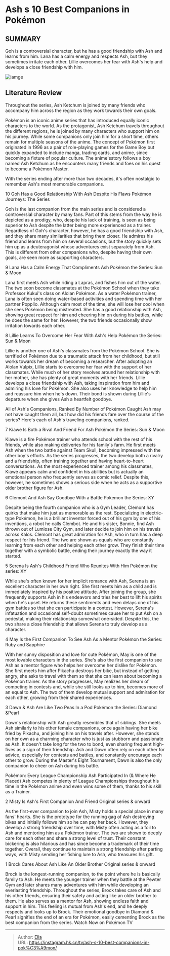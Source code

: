 # Ash s 10 Best Companions in Pokémon


## SUMMARY 


 Goh is a controversial character, but he has a good friendship with Ash and learns from him. 
 Lana has a calm energy and respects Ash, but they sometimes irritate each other. 
 Lillie overcomes her fear with Ash&#39;s help and develops a close friendship with him. 

![iamge](https://static1.srcdn.com/wordpress/wp-content/uploads/2023/12/featured-image-pokemon.jpg)

## Literature Review
Throughout the series, Ash Ketchum is joined by many friends who accompany him across the region as they work towards their own goals.




Pokémon is an iconic anime series that has introduced equally iconic characters to the world. As the protagonist, Ash Ketchum travels throughout the different regions, he is joined by many characters who support him on his journey. While some companions only join him for a short time, others remain for multiple seasons of the anime.
The concept of Pokémon first originated in 1996 as a pair of role-playing games for the Game Boy but quickly expanded to include manga, trading cards, and anime, since becoming a fixture of popular culture. The anime&#39;sstory follows a boy named Ash Ketchum as he encounters many friends and foes on his quest to become a Pokémon Master.
        

With the series ending after more than two decades, it&#39;s often nostalgic to remember Ash&#39;s most memorable companions.









 








 10  Goh Has a Good Relationship With Ash Despite His Flaws 
Pokémon Journeys: The Series
        

Goh is the last companion from the main series and is considered a controversial character by many fans. Part of this stems from the way he is depicted as a prodigy, who, despite his lack of training, is seen as being superior to Ash despite the latter being more experienced as a trainer. Regardless of Goh&#39;s character, however, he has a good friendship with Ash, and they share many similarities that bring them closer. He admires his friend and learns from him on several occasions, but the story quickly sets him up as a deuteragonist whose adventures exist separately from Ash. This is different from other companions who, despite having their own goals, are seen more as supporting characters.





 9  Lana Has a Calm Energy That Compliments Ash 
Pokémon the Series: Sun &amp; Moon
        

Lana first meets Ash while riding a Lapras, and fishes him out of the water. The two soon become classmates at the Pokémon School when they take Professor Kukui&#39;s class on Alolan Pokémon. As a water Pokémon trainer, Lana is often seen doing water-based activities and spending time with her partner Popplio. Although calm most of the time, she will lose her cool when she sees Pokémon being mistreated. She has a good relationship with Ash, showing great respect for him and cheering him on during his battles, while he does the same for her. However, the two friends occasionally show irritation towards each other.





 8  Lillie Learns To Overcome Her Fear With Ash&#39;s Help 
Pokémon the Series: Sun &amp; Moon
        

Lillie is another one of Ash&#39;s classmates from the Pokémon School. She is terrified of Pokémon due to a traumatic attack from her childhood, but still works towards her dream of becoming a researcher. After adopting an Alolan Vulpix, Lillie starts to overcome her fear with the support of her classmates. While much of her story revolves around her relationship with her mother, she has plenty of great moments with her friends. Lillie develops a close friendship with Ash, taking inspiration from him and admiring his love for Pokémon. She also uses her knowledge to help him and reassure him when he&#39;s down. Their bond is shown during Lillie&#39;s departure when she gives Ash a heartfelt goodbye.
            
 
 All of Ash&#39;s Companions, Ranked By Number of Pokémon Caught 
Ash may not have caught them all, but how did his friends fare over the course of the series? Here&#39;s each of Ash&#39;s traveling companions, ranked.









 7  Kiawe Is Both a Rival And Friend For Ash 
Pokémon the Series: Sun &amp; Moon
        

Kiawe is a fire Pokémon trainer who attends school with the rest of his friends, while also making deliveries for his family&#39;s farm. He first meets Ash when the two battle against Team Skull, becoming impressed with the other boy&#39;s efforts. As the series progresses, the two develop both a rivalry and a friendship, often training together and having heart-to-heart conversations. As the most experienced trainer among his classmates, Kiawe appears calm and confident in his abilities but is actually an emotional person who frequently serves as comic relief. Despite this, however, he sometimes shows a serious side when he acts as a supportive older brother figure for Ash.





 6  Clemont And Ash Say Goodbye With a Battle 
Pokemon the Series: XY
        

Despite being the fourth companion who is a Gym Leader, Clemont has quirks that make him just as memorable as the rest. Specializing in electric-type Pokémon, he is a brilliant inventor forced out of his gym by one of his inventions, a robot he calls Clembot. He and his sister, Bonnie, find Ash thrown out of Lumiose City Gym, and later decide to join him on his travels across Kalos. Clemont has great admiration for Ash, who in turn has a deep respect for his friend. The two are shown as equals who are constantly learning from each other and helping each other grow. They finish their time together with a symbolic battle, ending their journey exactly the way it started.





 5  Serena Is Ash&#39;s Childhood Friend Who Reunites With Him 
Pokémon the series: XY


 







While she&#39;s often known for her implicit romance with Ash, Serena is an excellent character in her own right. She first meets him as a child and is immediately inspired by his positive attitude. After joining the group, she frequently supports Ash in his endeavors and tries her best to lift his spirits when he&#39;s upset. He returns these sentiments and even delays one of his gym battles so that she can participate in a contest. However, Serena&#39;s infatuation and occasional self-doubt sometimes cause her to put Ash on a pedestal, making their relationship somewhat one-sided. Despite this, the two share a close friendship that allows Serena to truly develop as a character.





 4  May Is the First Companion To See Ash As a Mentor 
Pokémon the Series: Ruby and Sapphire
        

With her sunny disposition and love for cute Pokémon, May is one of the most lovable characters in the series. She&#39;s also the first companion to see Ash as a mentor figure who helps her overcome her dislike for Pokémon. She first meets him after Pikachu destroys her bike, but instead of getting angry, she asks to travel with them so that she can learn about becoming a Pokémon trainer. As the story progresses, May realizes her dream of competing in contests and, while she still looks up to him, becomes more of an equal to Ash. The two of them develop mutual support and admiration for each other, growing from their shared experiences.





 3  Dawn &amp; Ash Are Like Two Peas In a Pod 
Pokémon the Series: Diamond &amp;Pearl
        

Dawn&#39;s relationship with Ash greatly resembles that of siblings. She meets Ash similarly to his other female companions, once again having her bike fried by Pikachu, and joining him on his travels after. However, she stands on her own as a charming character who is just as stubborn and passionate as Ash. It doesn&#39;t take long for the two to bond, even sharing frequent high-fives as a sign of their friendship. Ash and Dawn often rely on each other for advice, especially for contests and battles, and constantly encourage each other to grow. During the Master&#39;s Eight Tournament, Dawn is also the only companion to cheer on Ash during his battle.
            
 
 Pokémon: Every League Championship Ash Participated In (&amp; Where He Placed) 
Ash competes in plenty of League Championships throughout his time in the Pokémon anime and even wins some of them, thanks to his skill as a Trainer. 









 2  Misty Is Ash&#39;s First Companion And Friend 
Original series &amp; onward


 







As the first-ever companion to join Ash, Misty holds a special place in many fans&#39; hearts. She is the prototype for the running gag of Ash destroying bikes and initially follows him so he can pay her back. However, they develop a strong friendship over time, with Misty often acting as a foil to Ash and mentoring him as a Pokémon trainer. The two are shown to deeply care for each other and share a strong level of trust. Their constant bickering is also hilarious and has since become a trademark of their time together. Overall, they continue to maintain a strong friendship after parting ways, with Misty sending her fishing lure to Ash, who treasures his gift.





 1  Brock Cares About Ash Like An Older Brother 
Original series &amp; onward


 







Brock is the longest-running companion, to the point where he is basically family to Ash. He meets the younger trainer when they battle at the Pewter Gym and later shares many adventures with him while developing an everlasting friendship. Throughout the series, Brock takes care of Ash and his other friends, ensuring their safety and acting like an older brother to them. He also serves as a mentor for Ash, showing endless faith and support in him. This feeling is mutual from Ash&#39;s end, and he deeply respects and looks up to Brock. Their emotional goodbye in Diamond &amp; Pearl signifies the end of an era for Pokémon, easily cementing Brock as the best companion from the series.
Watch Now on Pokémon TV

---

> Author: [Ella](https://instagram.hk.cn/)  
> URL: https://instagram.hk.cn/tv/ash-s-10-best-companions-in-pok%C3%A9mon/  

